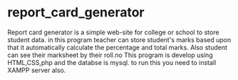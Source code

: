 # report_card_generator
Report card generator is a simple web-site for college or school to store student data.
in this program teacher can store student's marks based upon that it automatically calculate the percentage and total marks.
Also student can see their marksheet by their roll.no 
This program is develop using HTML,CSS,php and the databse is mysql.
to run this you need to install XAMPP server also.
